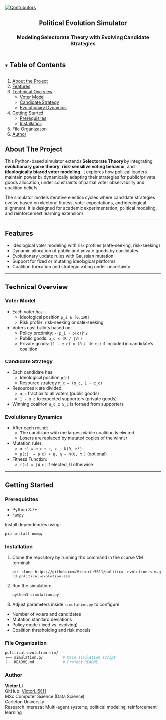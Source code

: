 [![Contributors][contributors-shield1]][contributors-url1]

<p align="center">
  <h2 align="center">Political Evolution Simulator</h2>
  <h3 align="center">Modeling Selectorate Theory with Evolving Candidate Strategies</h3>
</p>

<details open="open">
  <summary><h2 style="display: inline-block">Table of Contents</h2></summary>
  <ol>
    <li><a href="#about-the-project">About the Project</a></li>
    <li><a href="#features">Features</a></li>
    <li>
      <a href="#technical-overview">Technical Overview</a>
      <ul>
        <li><a href="#voter-model">Voter Model</a></li>
        <li><a href="#candidate-strategy">Candidate Strategy</a></li>
        <li><a href="#evolutionary-dynamics">Evolutionary Dynamics</a></li>
      </ul>
    </li>
    <li>
      <a href="#getting-started">Getting Started</a>
      <ul>
        <li><a href="#prerequisites">Prerequisites</a></li>
        <li><a href="#installation">Installation</a></li>
      </ul>
    </li>
    <li><a href="#file-organization">File Organization</a></li>
    <li><a href="#author">Author</a></li>
  </ol>
</details>

## About The Project

This Python-based simulator extends **Selectorate Theory** by integrating **evolutionary game theory**, **risk-sensitive voting behavior**, and **ideologically biased voter modeling**. It explores how political leaders maintain power by dynamically adapting their strategies for public/private goods allocation, under constraints of partial voter observability and coalition beliefs.

The simulator models iterative election cycles where candidate strategies evolve based on electoral fitness, voter expectations, and ideological alignment. It is designed for academic experimentation, political modeling, and reinforcement learning extensions.

---

## Features

- Ideological voter modeling with risk profiles (safe-seeking, risk-seeking)
- Dynamic allocation of public and private goods by candidates
- Evolutionary update rules with Gaussian mutation
- Support for fixed or mutating ideological platforms
- Coalition formation and strategic voting under uncertainty

---

## Technical Overview

### Voter Model

- Each voter has:
  - Ideological position `p_i ∈ [0,100]`
  - Risk profile: risk-seeking or safe-seeking
- Voters cast ballots based on:
  - Policy proximity: `-|p_i - p(c)|^2`
  - Public goods: `α_c × (R / |V|)`
  - Private goods: `(1 - α_c) × (R / |W_c|)` if included in candidate’s coalition

### Candidate Strategy

- Each candidate has:
  - Ideological position `p(c)`
  - Resource strategy `π_c = (α_c, 1 - α_c)`
- Resources `R` are divided:
  - `α_c` fraction to all voters (public goods)
  - `1 - α_c` to expected supporters (private goods)
- Winning coalition `W_c ⊆ S_c` is formed from supporters

### Evolutionary Dynamics

- After each round:
  - The candidate with the largest viable coalition is elected
  - Losers are replaced by mutated copies of the winner
- Mutation rules:
  - `α_c' = α_c + ε, ε ∼ N(0, σ²)`
  - `p(c)' = p(c) + η, η ∼ N(0, τ²)` (optional)
- Fitness Function:
  - `f(c) = |W_c|` if elected, 0 otherwise

---

## Getting Started

### Prerequisites

- Python 3.7+
- `numpy`

Install dependencies using:

```bash
pip install numpy
```

### Installation

1. Clone the repository by running this command in the course VM terminal:
   ```sh
   git clone https://github.com/VictorLi5611/political-evolution-sim.git
   cd political-evolution-sim
   ```
2. Run the simulation:
   ```bash
   python3 simulation.py
   ```
3. Adjust parameters inside `simulation.py` to configure:

- Number of voters and candidates
- Mutation standard deviations
- Policy mode (fixed vs. evolving)
- Coalition thresholding and risk models

### File Organization

```bash
political-evolution-sim/
├── simulation.py         # Main simulation script
├── README.md             # Project README
```

### Author

**Victor Li**  
GitHub: [VictorLi5611](https://github.com/VictorLi5611)  
MSc Computer Science (Data Science)  
Carleton University  
Research interests: Multi-agent systems, political modeling, reinforcement learning

[contributors-shield1]: https://img.shields.io/static/v1?label=Contributor&message=Victor_Li&color=afff75&style=for-the-badge
[contributors-url1]: https://github.com/victorli5611
